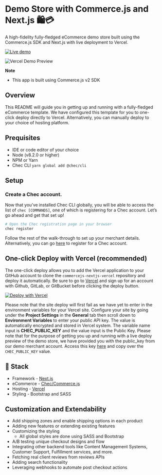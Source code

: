 # Demo Store with Commerce.js and Next.js 🛍️💳

A high-fidelity fully-fledged eCommerce demo store built using the Commerce.js SDK and Next.js with live deployment to Vercel.

[![Live demo](https://cdn.chec.io/email/assets/marketing/chec-demo-btn_gray.svg) ](https://commercejs-vercel-demo-store.now.sh)

![Vercel Demo Preview](https://i.ibb.co/m8dVzrG/demo-preview-2.png)

**Note**
- This app is built using Commerce.js v2 SDK

## Overview

This README will guide you in getting up and running with a fully-fledged eCommerce template. We have configured this template for you to one-click deploy directly to Vercel. Alternatively, you can manually deploy to your choice of hosting platform.


## Prequisites

- IDE or code editor of your choice
- Node (v8.2.0 or higher)
- NPM or Yarn
- Chec CLI `yarn global add @chec/cli`

## Setup

### Create a Chec account. 

Now that you’ve installed Chec CLI globally, you will be able to access the list of `chec [COMMANDS]`, one of which is registering for a Chec account. Let’s go ahead and get that set up!

```bash
# Open the Chec registration page in your browser
chec register
```

Follow the rest of the walk-through to set up your merchant details. Alternatively, you can go [here](https://authorize.chec.io/signup) to register for a Chec account. 


## One-click Deploy with Vercel (recommended)

The one-click deploy allows you to add the Vercel application to your GitHub account to clone the `commercejs-nextjs-vercel` repository and deploy it automatically. Be sure to go to [Vercel](https://vercel.com/signup) and sign up for an account with Github, GitLab, or GitBucket before clicking the deploy button.

[![Deploy with Vercel](https://vercel.com/button)](https://vercel.com/new/project?template=https://github.com/chec/commercejs-nextjs-vercel)

Please note that the site deploy will first fail as we have yet to enter in the environment variables for your Vercel site. Configure your site by going under the **Project Settings** in the **General** tab then scroll down to **Environment Variables** to enter your public API key. The value is automatically encrypted and stored in Vercel system. The variable name input is **CHEC_PUBLIC_KEY** and the value input is the Public Key. Please note that for the purpose of getting you up and running with a live deploy preview of the demo store, we have provided you with the public_key from our demo merchant account. Access this key [here](https://github.com/chec/commercejs-nextjs-vercel/blob/master/.env.example) and copy over the `CHEC_PUBLIC_KEY` value.

## 🥞 Stack

- Framework - [Next.js](https://nextjs.org)
- eCommerce - [Chec/Commerce.js](https://commercejs.com)
- Hosting - [Vercel](https://vercel.com)
- Styling - Bootstrap and SASS

## Customization and Extendability

- Add shipping zones and enable shipping options in each product
- Adding new features or extending existing features
- Customizing the styling
    - All global styles are done using SASS and Bootstrap
- A/B testing unique checkout designs and flow
- Integrating other backend tools like Content Management Systems, Customer Support, Fulfillment services, and more.
- Fetching real client reviews from reviews APIs
- Adding search functionality
- Leveraging webhooks to automate post checkout actions
